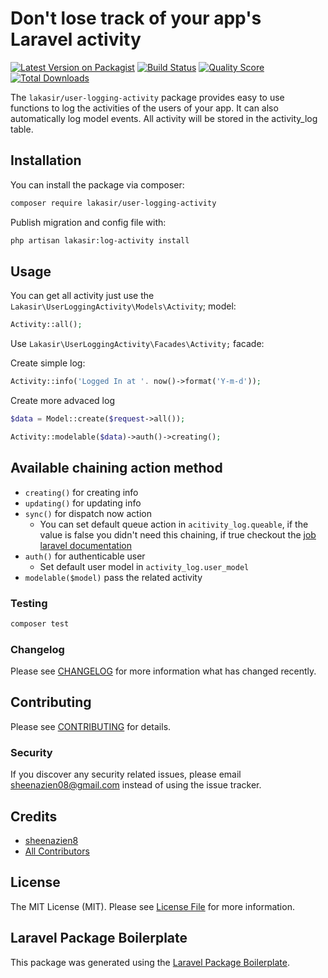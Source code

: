 # Don't lose track of your app's Laravel activity

[![Latest Version on Packagist](https://img.shields.io/packagist/v/lakasir/user-logging-activity.svg?style=flat-square)](https://packagist.org/packages/lakasir/user-logging-activity)
[![Build Status](https://img.shields.io/travis/lakasir/user-logging-activity/master.svg?style=flat-square)](https://travis-ci.org/lakasir/user-logging-activity)
[![Quality Score](https://img.shields.io/scrutinizer/g/lakasir/user-logging-activity.svg?style=flat-square)](https://scrutinizer-ci.com/g/lakasir/user-logging-activity)
[![Total Downloads](https://img.shields.io/packagist/dt/lakasir/user-logging-activity.svg?style=flat-square)](https://packagist.org/packages/lakasir/user-logging-activity)

The `lakasir/user-logging-activity` package provides easy to use functions to log the activities of the users of your app. It can also automatically log model events. All activity will be stored in the activity_log table.

## Installation

You can install the package via composer:

```bash
composer require lakasir/user-logging-activity
```
Publish migration and config file with:

```bash
php artisan lakasir:log-activity install
```

## Usage
You can get all activity just use the `Lakasir\UserLoggingActivity\Models\Activity`; model:

``` php
Activity::all();
```
Use `Lakasir\UserLoggingActivity\Facades\Activity;` facade:

Create simple log:

``` php
Activity::info('Logged In at '. now()->format('Y-m-d'));
```
Create more advaced log

``` php
$data = Model::create($request->all());

Activity::modelable($data)->auth()->creating();
```
## Available chaining action method

* `creating()` for creating info
* `updating()` for updating info
* `sync()` for dispatch now action
  * You can set default queue action in `acitivity_log.queable`, if the value is false you didn't need this chaining,
  if true checkout the [job laravel documentation](https://laravel.com/docs/7.x/queues)
* `auth()` for authenticable user 
  * Set default user model in `activity_log.user_model`
* `modelable($model)` pass the related activity


### Testing

``` bash
composer test
```

### Changelog

Please see [CHANGELOG](CHANGELOG.md) for more information what has changed recently.

## Contributing

Please see [CONTRIBUTING](CONTRIBUTING.md) for details.

### Security

If you discover any security related issues, please email sheenazien08@gmail.com instead of using the issue tracker.

## Credits

- [sheenazien8](https://github.com/sheenazien8)
- [All Contributors](../../contributors)

## License

The MIT License (MIT). Please see [License File](LICENSE.md) for more information.

## Laravel Package Boilerplate

This package was generated using the [Laravel Package Boilerplate](https://laravelpackageboilerplate.com).
